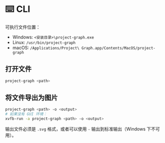 # ⌨️ CLI

可执行文件位置：

- Windows: `<安装目录>\project-graph.exe`
- Linux: `/usr/bin/project-graph`
- macOS: `/Applications/Project\ Graph.app/Contents/MacOS/project-graph`

## 打开文件

```sh
project-graph <path>
```

## 将文件导出为图片

```sh
project-graph <path> -o <output>
# 如果没有 GUI 环境：
xvfb-run -a project-graph <path> -o <output>
```

输出文件必须是 `.svg` 格式，或者可以使用 `-` 输出到标准输出（Windows 下不可用）。

